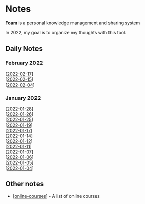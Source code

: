 # Notes

**[Foam](https://foambubble.github.io/foam/)** is a personal knowledge management and sharing system

In 2022, my goal is to organize my thoughts with this tool.

## Daily Notes

### February 2022
[[2022-02-17]]  
[[2022-02-15]]  
[[2022-02-04]]  

### January 2022
[[2022-01-28]]  
[[2022-01-26]]  
[[2022-01-25]]  
[[2022-01-19]]  
[[2022-01-17]]  
[[2022-01-14]]  
[[2022-01-12]]  
[[2022-01-11]]  
[[2022-01-07]]  
[[2022-01-06]]  
[[2022-01-05]]  
[[2022-01-04]]  

## Other notes

- [[online-courses]] - A list of online courses

[//begin]: # "Autogenerated link references for markdown compatibility"
[2022-02-17]: journal/2022-02-17 "Thursday, February 17, 2022"
[2022-02-15]: journal/2022-02-15 "Tuesday, February 15, 2022"
[2022-02-04]: journal/2022-02-04 "Friday, February 4, 2022"
[2022-01-28]: journal/2022-01-28 "Friday, January 28, 2022"
[2022-01-26]: journal/2022-01-26 "Wednesday, January 26, 2022"
[2022-01-25]: journal/2022-01-25 "Tuesday, January 25, 2022"
[2022-01-19]: journal/2022-01-19 "Wednesday, January 19, 2022"
[2022-01-17]: journal/2022-01-17 "Monday, January 17, 2022"
[2022-01-14]: journal/2022-01-14 "Friday, January 14, 2022"
[2022-01-12]: journal/2022-01-12 "Wednesday, January 12, 2022"
[2022-01-11]: journal/2022-01-11 "Tuesday, January 11, 2022"
[2022-01-07]: journal/2022-01-07 "Friday, January 7, 2022"
[2022-01-06]: journal/2022-01-06 "Thursday, January 6, 2022"
[2022-01-05]: journal/2022-01-05 "Wednesday, January 5, 2022"
[2022-01-04]: journal/2022-01-04 "Tuesday, January 4, 2022"
[online-courses]: notes/online-courses "Online Courses"
[//end]: # "Autogenerated link references"